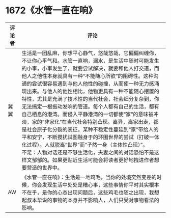 # 1672《水管一直在响》

评论者 | 评论 |
|---|---|
冀翼|生活是一团乱麻，你想平心静气，悠哉悠哉，它偏偏纠缠你，不让你心平气和。水管一直响，漏水，是生活中随时可能发生的小事，小事发生了，就要尝试解决，就要和他人打交道，而他人之他性本身就具有一种“不能随心所欲”的阻碍性。这种沟通的尝试很容易遇到与他人他性的碰撞，从而使一种无力感涌现出来。与他人的他性相比，他物更具有一种不能随心摆置的特性，尤其是充满了技术性的当代社会，社会细分复杂到，你无法搞定一根振动发响的管道。每个人都有自己的生活，都有自己栖息的港湾。而侵入平静港湾的一切都使“家”的意味被冲淡，家的“非家化”在当代社会特别凸现。离异，离家出走，都是社会原子化分裂的表征。某种不稳定性蔓延到“家”带给人的平和安宁，不断搅扰试图融身于的环围世界的尝试（打破一体化过程）。人就脱离“世界”而“孑然一身（主体性凸现）”。<br/>不足：人物对话还是不够生活化，夫妻之间的对话恐怕不是这样文邹邹的。如果更贴近生活可能会将读者更好地拽进作者想要营造的世界中。
AW|《水管一直在响》：生活是一地鸡毛，当你的处境突然变差的时候，你会发现生活中处处是糟心事，这些事情你平时其实根本不在乎，是你的心态出现问题后，这些鸡毛也随之出现，我想起叔本华说的事物的本身并不影响人，人们只受对事物看法的影响。

